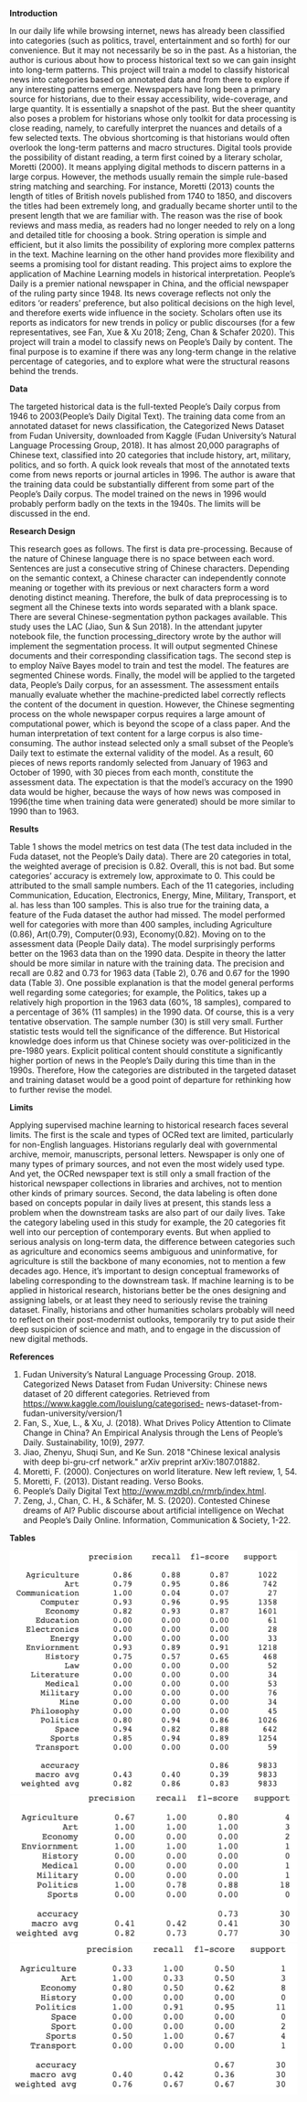 **Introduction**


In our daily life while browsing internet, news has already been classified into categories (such as politics, travel, entertainment and so forth) for our convenience. But it may not necessarily be so in the past. As a historian, the author is curious about how to process historical text so we can gain insight into long-term patterns. This project will train a model to classify historical news into categories based on annotated data and from there to explore if any interesting patterns emerge. 
Newspapers have long been a primary source for historians, due to their essay accessibility, wide-coverage, and large quantity. It is essentially a snapshot of the past. But the sheer quantity also poses a problem for historians whose only toolkit for data processing is close reading, namely, to carefully interpret the nuances and details of a few selected texts. The obvious shortcoming is that historians would often overlook the long-term patterns and macro structures. Digital tools provide the possibility of distant reading, a term first coined by a literary scholar, Moretti (2000). It means applying digital methods to discern patterns in a large corpus. However, the methods usually remain the simple rule-based string matching and searching. For instance, Moretti (2013) counts the length of titles of British novels published from 1740 to 1850, and discovers the titles had been extremely long, and gradually became shorter until to the present length that we are familiar with. The reason was the rise of book reviews and mass media, as readers had no longer needed to rely on a long and detailed title for choosing a book. String operation is simple and efficient, but it also limits the possibility of exploring more complex patterns in the text. Machine learning on the other hand provides more flexibility and seems a promising tool for distant reading.
This project aims to explore the application of Machine Learning models in historical interpretation. People’s Daily is a premier national newspaper in China, and the official newspaper of the ruling party since 1948. Its news coverage reflects not only the editors ‘or readers’ preference, but also political decisions on the high level, and therefore exerts wide influence in the society. Scholars often use its reports as indicators for new trends in policy or public discourses (for a few representatives, see Fan, Xue & Xu 2018; Zeng, Chan & Schafer 2020). This project will train a model to classify news on People’s Daily by content. The final purpose is to examine if there was any long-term change in the relative percentage of categories, and to explore what were the structural reasons behind the trends.


**Data**



The targeted historical data is the full-texted People’s Daily corpus from 1946 to 2003(People’s Daily Digital Text). The training data come from an annotated dataset for news classification, the Categorized News Dataset from Fudan University, downloaded from Kaggle (Fudan University’s Natural Language Processing Group, 2018). It has almost 20,000 paragraphs of Chinese text, classified into 20 categories that include history, art, military, politics, and so forth. A quick look reveals that most of the annotated texts come from news reports or journal articles in 1996. The author is aware that the training data could be substantially different from some part of the People’s Daily corpus. The model trained on the news in 1996 would probably perform badly on the texts in the 1940s. The limits will be discussed in the end. 


**Research Design**


This research goes as follows. The first is data pre-processing. Because of the nature of Chinese language there is no space between each word. Sentences are just a consecutive string of Chinese characters. Depending on the semantic context, a Chinese character can independently connote meaning or together with its previous or next characters form a word denoting distinct meaning. Therefore, the bulk of data preprocessing is to segment all the Chinese texts into words separated with a blank space. There are several Chinese-segmentation python packages available. This study uses the LAC (Jiao, Sun & Sun 2018). In the attendant jupyter notebook file, the function processing_directory wrote by the author will implement the segmentation process. It will output segmented Chinese documents and their corresponding classification tags.
The second step is to employ Naïve Bayes model to train and test the model. The features are segmented Chinese words. Finally, the model will be applied to the targeted data, People’s Daily corpus, for an assessment. The assessment entails manually evaluate whether the machine-predicted label correctly reflects the content of the document in question. However, the Chinese segmenting process on the whole newspaper corpus requires a large amount of computational power, which is beyond the scope of a class paper. And the human interpretation of text content for a large corpus is also time-consuming. The author instead selected only a small subset of the People’s Daily text to estimate the external validity of the model. As a result, 60 pieces of news reports randomly selected from January of 1963 and October of 1990, with 30 pieces from each month, constitute the assessment data. The expectation is that the model’s accuracy on the 1990 data would be higher, because the ways of how news was composed in 1996(the time when training data were generated) should be more similar to 1990 than to 1963.


**Results**


Table 1 shows the model metrics on test data (The test data included in the Fuda dataset, not the People’s Daily data). There are 20 categories in total, the weighted average of precision is 0.82. Overall, this is not bad. But some categories’ accuracy is extremely low, approximate to 0. This could be attributed to the small sample numbers. Each of the 11 categories, including Communication, Education, Electronics, Energy, Mine, Military, Transport, et al. has less than 100 samples. This is also true for the training data, a feature of the Fuda dataset the author had missed. The model performed well for categories with more than 400 samples, including Agriculture (0.86), Art(0.79),  Computer(0.93), Economy(0.82).
Moving on to the assessment data (People Daily data). The model surprisingly performs better on the 1963 data than on the 1990 data. Despite in theory the latter should be more similar in nature with the training data. The precision and recall are 0.82 and 0.73 for 1963 data (Table 2), 0.76 and 0.67 for the 1990 data (Table 3). One possible explanation is that the model general performs well regarding some categories; for example, the Politics, takes up a relatively high proportion in the 1963 data (60%, 18 samples), compared to a percentage of 36% (11 samples) in the 1990 data. Of course, this is a very tentative observation. The sample number (30) is still very small. Further statistic tests would tell the significance of the difference. But Historical knowledge does inform us that Chinese society was over-politicized in the pre-1980 years. Explicit political content should constitute a significantly higher portion of news in the People’s Daily during this time than in the 1990s. Therefore, How the categories are distributed in the targeted dataset and training dataset would be a good point of departure for rethinking how to further revise the model.


**Limits**


Applying supervised machine learning to historical research faces several limits. The first is the scale and types of OCRed text are limited, particularly for non-English languages. Historians regularly deal with governmental archive, memoir, manuscripts, personal letters. Newspaper is only one of many types of primary sources, and not even the most widely used type. And yet, the OCRed newspaper text is still only a small fraction of the historical newspaper collections in libraries and archives, not to mention other kinds of primary sources.
Second, the data labeling is often done based on concepts popular in daily lives at present, this stands less a problem when the downstream tasks are also part of our daily lives. Take the category labeling used in this study for example, the 20 categories fit well into our perception of contemporary events. But when applied to serious analysis on long-term data, the difference between categories such as agriculture and economics seems ambiguous and uninformative, for agriculture is still the backbone of many economies, not to mention a few decades ago. Hence, it’s important to design conceptual frameworks of labeling corresponding to the downstream task. If machine learning is to be applied in historical research, historians better be the ones designing and assigning labels, or at least they need to seriously revise the training dataset. 
Finally, historians and other humanities scholars probably will need to reflect on their post-modernist outlooks, temporarily try to put aside their deep suspicion of science and math, and to engage in the discussion of new digital methods.

**References**


1.	Fudan University’s Natural Language Processing Group. 2018. Categorized News Dataset from Fudan University: Chinese news dataset of 20 different categories. Retrieved from https://www.kaggle.com/louislung/categorised- news-dataset-from-fudan-university/version/1 
2.	Fan, S., Xue, L., & Xu, J. (2018). What Drives Policy Attention to Climate Change in China? An Empirical Analysis through the Lens of People’s Daily. Sustainability, 10(9), 2977.
3.	Jiao, Zhenyu, Shuqi Sun, and Ke Sun. 2018 "Chinese lexical analysis with deep bi-gru-crf network." arXiv preprint arXiv:1807.01882. 
4.	Moretti, F. (2000). Conjectures on world literature. New left review, 1, 54.
5.	Moretti, F. (2013). Distant reading. Verso Books.
6.	People’s Daily Digital Text http://www.mzdbl.cn/rmrb/index.html.
7.	Zeng, J., Chan, C. H., & Schäfer, M. S. (2020). Contested Chinese dreams of AI? Public discourse about artificial intelligence on Wechat and People’s Daily Online. Information, Communication & Society, 1-22.

**Tables**

<img title='Table 1 Testing Metrics' src = /Testing_Metrics.png>


<img title='Table 2 1963 Data Metrics' src = /1963_Data_Metrics.png>


<img title='Table 3 1990 Data Metrics' src = /1990_Data_Metrics.png>